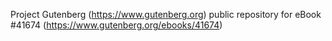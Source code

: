 Project Gutenberg (https://www.gutenberg.org) public repository for eBook #41674 (https://www.gutenberg.org/ebooks/41674)

